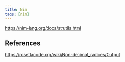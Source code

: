 ```yaml
---
title: Nim
tags: [nim]
---
```


<https://nim-lang.org/docs/strutils.html>

## References

<https://rosettacode.org/wiki/Non-decimal_radices/Output>
